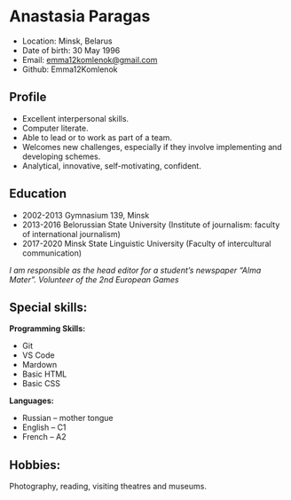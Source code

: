 # Anastasia Paragas
* Location: Minsk, Belarus
* Date of birth: 		30 May 1996
* Email: 			emma12komlenok@gmail.com
* Github: Emma12Komlenok
## Profile	
* Excellent interpersonal skills.
* Computer literate.
* Able to lead or to work as part of a team.
* Welcomes new challenges, especially if they involve implementing and developing schemes.
* Analytical, innovative, self-motivating, confident. 
## Education             
* 2002-2013 Gymnasium 139, Minsk
* 2013-2016 Belorussian State University (Institute of journalism: faculty of international journalism)
* 2017-2020 Minsk State Linguistic University (Faculty of intercultural communication)

_I am responsible as the head editor for a student’s newspaper “Alma Mater”.
Volunteer of the 2nd European Games_
 ## Special skills:
**Programming Skills:**
* Git
* VS Code
* Mardown
* Basic HTML
* Basic CSS 

**Languages:** 
* Russian – mother tongue
* English – C1
* French – A2

## Hobbies:		
Photography, reading, visiting theatres and museums.


